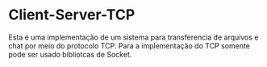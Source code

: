 # Client-Server-TCP
Esta é uma implementação de um sistema para transferencia de arquivos e chat por meio do protocolo TCP. Para a  implementação do TCP somente pode ser usado bibliotcas de Socket.
